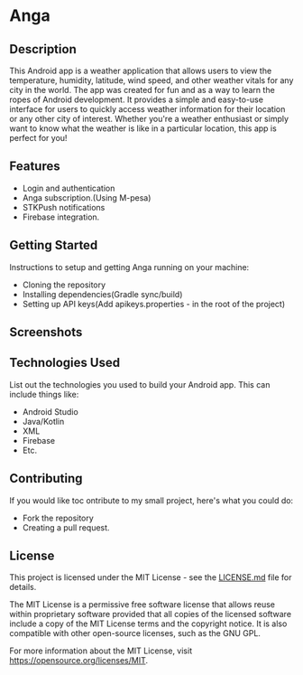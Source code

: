 # Anga

## Description

This Android app is a weather application that allows users to view the temperature, humidity, latitude, wind speed, and other weather vitals for any city in the world. The app was created for fun and as a way to learn the ropes of Android development. It provides a simple and easy-to-use interface for users to quickly access weather information for their location or any other city of interest. Whether you're a weather enthusiast or simply want to know what the weather is like in a particular location, this app is perfect for you!

## Features

* Login and authentication
* Anga subscription.(Using M-pesa)
* STKPush notifications
* Firebase integration.

## Getting Started

Instructions to setup and getting Anga running on your machine:

* Cloning the repository
* Installing dependencies(Gradle sync/build)
* Setting up API keys(Add apikeys.properties - in the root of the project)

## Screenshots



## Technologies Used

List out the technologies you used to build your Android app. This can include things like:

* Android Studio
* Java/Kotlin
* XML
* Firebase
* Etc.

## Contributing

If you would like toc ontribute to my small project, here's what you could do:

* Fork the repository
* Creating a pull request.

## License

This project is licensed under the MIT License - see the [LICENSE.md](LICENSE.md) file for details.

The MIT License is a permissive free software license that allows reuse within proprietary software provided that all copies of the licensed software include a copy of the MIT License terms and the copyright notice. It is also compatible with other open-source licenses, such as the GNU GPL.

For more information about the MIT License, visit https://opensource.org/licenses/MIT.
